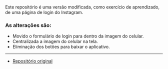 # 

Este repositório é uma versão modificada, como exercício de aprendizado, de uma página de login do Instagram. 

### As alterações são:

* Movido o formulário de login para dentro da imagem do celular.
* Centralizada a imagem do celular na tela.
* Eliminação dos botões para baixar o aplicativo.

----------------------------------------------------------------------------
* [Repositório original](https://github.com/SpruceGabriela/instagram-dio)
